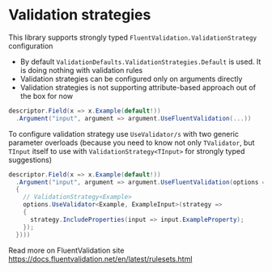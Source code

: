 # Validation strategies

This library supports strongly typed `FluentValidation.ValidationStrategy` configuration

- By default `ValidationDefaults.ValidationStrategies.Default` is used. It is doing nothing with validation rules
- Validation strategies can be configured only on arguments directly
- Validation strategies is not supporting attribute-based approach out of the box for now

```cs
descriptor.Field(x => x.Example(default!))
  .Argument("input", argument => argument.UseFluentValidation(...))
```

To configure validation strategy use `UseValidator/s` with two generic parameter overloads (because you need to know not only `TValidator`, but `TInput` itself to use with `ValidationStrategy<TInput>` for strongly typed suggestions)

```cs
descriptor.Field(x => x.Example(default!))
  .Argument("input", argument => argument.UseFluentValidation(options =>
  {
    // ValidationStrategy<Example>
    options.UseValidator<Example, ExampleInput>(strategy =>
    {
      strategy.IncludeProperties(input => input.ExampleProperty);
    });
  })))
```

Read more on FluentValidation site <https://docs.fluentvalidation.net/en/latest/rulesets.html>

